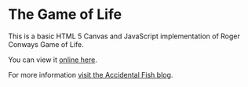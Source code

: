 # The Game of Life

This is a basic HTML 5 Canvas and JavaScript implementation of Roger Conways Game of Life.

You can view it [online here](http://www.accidentalfish.com/gameOfLife/index.html).

For more information [visit the Accidental Fish blog](http://accidentalfish.wordpress.com).
